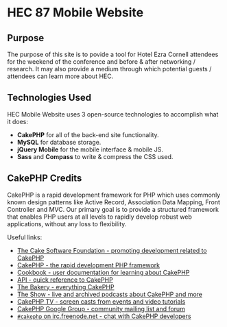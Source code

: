# HEC 87 Mobile Website

## Purpose

The purpose of this site is to povide a tool for Hotel Ezra Cornell attendees for the weekend of the conference and before & after networking / research. It may also provide a medium through which potential guests / attendees can learn more about HEC.

## Technologies Used

HEC Mobile Website uses 3 open-source technologies to accomplish what it does:

- **CakePHP** for all of the back-end site functionality.
- **MySQL** for database storage.
- **jQuery Mobile** for the mobile interface & mobile JS.
- **Sass** and **Compass** to write & compress the CSS used.

## CakePHP Credits

CakePHP is a rapid development framework for PHP which uses commonly known design patterns like Active Record, Association Data Mapping, Front Controller and MVC. Our primary goal is to provide a structured framework that enables PHP users at all levels to rapidly develop robust web applications, without any loss to flexibility.

Useful links:

- [The Cake Software Foundation - promoting development related to CakePHP](http://cakefoundation.org/)
- [CakePHP - the rapid development PHP framework](http://www.cakephp.org)
- [Cookbook - user documentation for learning about CakePHP](http://book.cakephp.org)
- [API - quick reference to CakePHP](http://api.cakephp.org)
- [The Bakery - everything CakePHP](http://bakery.cakephp.org)
- [The Show - live and archived podcasts about CakePHP and more](http://live.cakephp.org)
- [CakePHP TV - screen casts from events and video tutorials](http://tv.cakephp.org)
- [CakePHP Google Group - community mailing list and forum](http://groups.google.com/group/cake-php)
- [`#cakephp` on irc.freenode.net - chat with CakePHP developers](irc://irc.freenode.net/cakephp)
